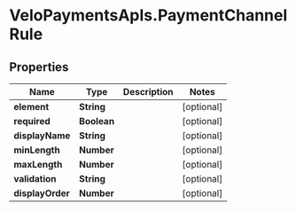 # VeloPaymentsApIs.PaymentChannelRule

## Properties

Name | Type | Description | Notes
------------ | ------------- | ------------- | -------------
**element** | **String** |  | [optional] 
**required** | **Boolean** |  | [optional] 
**displayName** | **String** |  | [optional] 
**minLength** | **Number** |  | [optional] 
**maxLength** | **Number** |  | [optional] 
**validation** | **String** |  | [optional] 
**displayOrder** | **Number** |  | [optional] 


